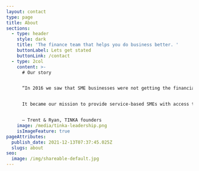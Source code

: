 ```yaml
---
layout: contact
type: page
title: About
sections:
  - type: header
    style: dark
    title: 'The finance team that helps you do business better. '
    buttonLabel: Lets get stated
    buttonLink: /contact
  - type: 2col
    content: >-
      # Our story


      “In 2016 we saw that SME businesses were not getting the financial management and advice they deserved to grow their business. We met with countless digital, tech and professional services companies that weren’t quite ready for a full-time accounting team but still needed highly experienced accountants and advisors to guide them to greater success. 


      It became our mission to provide service-based SMEs with access to the financial processes, reporting and advisory support they deserve. Today we are proud to lead a team of talented advisors who support businesses across Australia to grow and prosper.” 


      – Trent & Ryan, TINKA founders
    image: /media/tinka-leadership.png
    isImageFeature: true
pageAttributes:
  publish_date: 2021-12-13T07:37:45.025Z
  slugs: about
seo:
  image: /img/shareable-default.jpg
---
```

